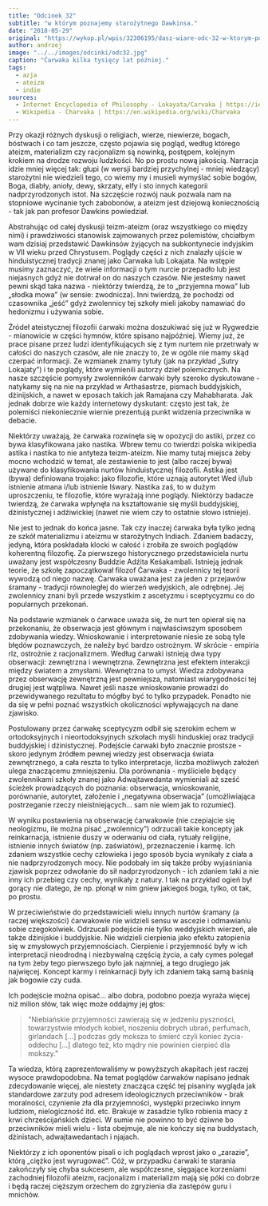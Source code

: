 ```yaml
---
title: "Odcinek 32"
subtitle: "w którym poznajemy starożytnego Dawkinsa."
date: "2018-05-29"
original: "https://wykop.pl/wpis/32306195/dasz-wiare-odc-32-w-ktorym-poznajemy-starozytnego-"
author: andrzej
image: "../../images/odcinki/odc32.jpg"
caption: "Ćarwaka kilka tysięcy lat później."
tags:
  - azja
  - ateizm
  - indie
sources:
  - Internet Encyclopedia of Philosophy - Lokayata/Carvaka | https://iep.utm.edu/indmat/
  - Wikipedia - Charvaka | https://en.wikipedia.org/wiki/Charvaka
---
```


Przy okazji różnych dyskusji o religiach, wierze, niewierze, bogach, bóstwach i co tam jeszcze, często pojawia się pogląd, według którego ateizm, materializm czy racjonalizm są nowinką, postępem, kolejnym krokiem na drodze rozwoju ludzkości. No po prostu nową jakością. Narracja idzie mniej więcej tak: głupi (w wersji bardziej przychylnej - mniej wiedzący) starożytni nie wiedzieli tego, co wiemy my i musieli wymyślać sobie bogów, Boga, diabły, anioły, dewy, skrzaty, elfy i sto innych kategorii nadprzyrodzonych istot. Na szczęście rozwój nauk pozwala nam na stopniowe wycinanie tych zabobonów, a ateizm jest dziejową koniecznością - tak jak pan profesor Dawkins powiedział.

Abstrahując od całej dyskusji teizm-ateizm (oraz wszystkiego co między nimi) i prawdziwości stanowisk zajmowanych przez polemistów, chciałbym wam dzisiaj przedstawić Dawkinsów żyjących na subkontynecie indyjskim w VII wieku przed Chrystusem. Poglądy części z nich znalazły ujście w hinduistycznej tradycji znanej jako Ćarwaka lub Lokajata. Na wstępie musimy zaznaczyć, że wiele informacji o tym nurcie przepadło lub jest niejasnych gdyż nie dotrwał on do naszych czasów. Nie jesteśmy nawet pewni skąd taka nazwa - niektórzy twierdzą, że to „przyjemna mowa” lub „słodka mowa” (w sensie: zwodnicza). Inni twierdzą, że pochodzi od czasownika „jeść” gdyż zwolennicy tej szkoły mieli jakoby namawiać do hedonizmu i używania sobie.

Źródeł ateistycznej filozofii ćarwaki można doszukiwać się już w Rygwedzie - mianowicie w części hymnów, które spisano najpóźniej. Wiemy już, że prace pisane przez ludzi identyfikujących się z tym nurtem nie przetrwały w całości do naszych czasów, ale nie znaczy to, że w ogóle nie mamy skąd czerpać informacji. Ze wzmianek znamy tytuły (jak na przykład „Sutry Lokajaty”) i te poglądy, które wymienili autorzy dzieł polemicznych. Na nasze szczęście pomysły zwolenników ćarwaki były szeroko dyskutowane - natykamy się na nie na przykład w Arthaśastrze, pismach buddyjskich, dżinijskich, a nawet w eposach takich jak Ramajana czy Mahabharata. Jak jednak dobrze wie każdy internetowy dyskutant: często jest tak, że polemiści niekoniecznie wiernie prezentują punkt widzenia przeciwnika w debacie.

Niektórzy uważają, że ćarwaka rozwinęła się w opozycji do astiki, przez co bywa klasyfikowana jako nastika. Wbrew temu co twierdzi polska wikipedia astika i nastika to nie antyteza teizm-ateizm. Nie mamy tutaj miejsca żeby mocno wchodzić w temat, ale zestawienie to jest (albo raczej bywa) używane do klasyfikowania nurtów hinduistycznej filozofii. Astika jest (bywa) definiowana trojako: jako filozofie, które uznają autorytet Wed i/lub istnienie atmana i/lub istnienie Iśwary. Nastika zaś, to w dużym uproszczeniu, te filozofie, które wyrażają inne poglądy. Niektórzy badacze twierdzą, że ćarwaka wpłynęła na kształtowanie się myśli buddyjskiej, dżinistycznej i adźiwickiej (nawet nie wiem czy to ostatnie słowo istnieje).

Nie jest to jednak do końca jasne. Tak czy inaczej ćarwaka była tylko jedną ze szkół materializmu i ateizmu w starożytnych Indiach. Zdaniem badaczy, jedyną, która poskładała klocki w całość i zrobiła ze swoich poglądów koherentną filozofię. Za pierwszego historycznego przedstawiciela nurtu uważany jest współczesny Buddzie Adźita Keśakambali. Istnieją jednak teorie, że szkołę zapoczątkował filozof Ćarwaka - zwolennicy tej teorii wywodzą od niego nazwę. Ćarwaka uważana jest za jeden z przejawów śramany - tradycji równoległej do wierzeń wedyjskich, ale odrębnej. Jej zwolennicy znani byli przede wszystkim z ascetyzmu i sceptycyzmu co do popularnych przekonań.

Na podstawie wzmianek o ćarwace uważa się, że nurt ten opierał się na przekonaniu, że obserwacja jest głównym i najwłaściwszym sposobem zdobywania wiedzy. Wnioskowanie i interpretowanie niesie ze sobą tyle błędów poznawczych, że należy być bardzo ostrożnym. W skrócie - empiria rlz, ostrożnie z racjonalizmem. Według ćarwaki istnieją dwa typy obserwacji: zewnętrzna i wewnętrzna. Zewnętrzna jest efektem interakcji między światem a zmysłami. Wewnętrzna to umysł. Wiedza zdobywana przez obserwację zewnętrzną jest pewniejsza, natomiast wiarygodności tej drugiej jest wątpliwa. Nawet jeśli nasze wnioskowanie prowadzi do przewidywanego rezultatu to mógłby być to tylko przypadek. Ponadto nie da się w pełni poznać wszystkich okoliczności wpływających na dane zjawisko.

Postulowany przez ćarwakę sceptycyzm odbił się szerokim echem w ortodoksyjnych i nieortodoksyjnych szkołach myśli hinduskiej oraz tradycji buddyjskiej i dżinistycznej. Podejście ćarwaki było znacznie prostsze - skoro jedynym źródłem pewnej wiedzy jest obserwacja świata zewnętrznego, a cała reszta to tylko interpretacje, liczba możliwych założeń ulega znaczącemu zmniejszeniu. Dla porównania - myśliciele będący zwolennikami szkoły znanej jako Adwajtawedanta wymieniali aż sześć ścieżek prowadzących do poznania: obserwacja, wnioskowanie, porównanie, autorytet, założenie i „negatywna obserwacja” (umożliwiająca postrzeganie rzeczy nieistniejących... sam nie wiem jak to rozumieć).

W wyniku postawienia na obserwację ćarwakowie (nie czepiajcie się neologizmu, ile można pisać „zwolennicy”) odrzucali takie koncepty jak reinkarnacja, istnienie duszy w oderwaniu od ciała, rytuały religijne, istnienie innych światów (np. zaświatów), przeznaczenie i karmę. Ich zdaniem wszystkie cechy człowieka i jego sposób bycia wynikały z ciała a nie nadprzyrodzonych mocy. Nie podobały im się także próby wyjaśniania zjawisk poprzez odwołanie do sił nadprzyrodzonych - ich zdaniem taki a nie inny ich przebieg czy cechy, wynikały z natury. I tak na przykład ogień był gorący nie dlatego, że np. płonął w nim gniew jakiegoś boga, tylko, ot tak, po prostu.

W przeciwieństwie do przedstawicieli wielu innych nurtów śramany (a raczej większości) ćarwakowie nie widzieli sensu w ascezie i odmawianiu sobie czegokolwiek. Odrzucali podejście nie tylko weddyjskich wierzeń, ale także dżinijskie i buddyjskie. Nie widzieli cierpienia jako efektu zatopienia się w zmysłowych przyjemnościach. Cierpienie i przyjemność były w ich interpretacji nieodrodną i niezbywalną częścią życia, a cały cymes polegał na tym żeby tego pierwszego było jak najmniej, a tego drugiego jak najwięcej. Koncept karmy i reinkarnacji były ich zdaniem taką samą baśnią jak bogowie czy cuda.

Ich podejście można opisać… albo dobra, podobno poezja wyraża więcej niż milion słów, tak więc może oddajmy jej głos:

>"Niebiańskie przyjemności zawierają się w jedzeniu pyszności, towarzystwie młodych kobiet, noszeniu dobrych ubrań, perfumach, girlandach [...] podczas gdy moksza to śmierć czyli koniec życia-oddechu [...] dlatego też, kto mądry nie powinien cierpieć dla mokszy."

Ta wiedza, którą zaprezentowaliśmy w powyższych akapitach jest raczej wysoce prawdopodobna. Na temat poglądów ćarwaków napisano jednak zdecydowanie więcej, ale niestety znacząca część tej pisaniny wygląda jak standardowe zarzuty pod adresem ideologicznych przeciwników - brak moralności, czynienie zła dla przyjemności, występki przeciwko innym ludziom, nielogiczność itd. etc. Brakuje w zasadzie tylko robienia macy z krwi chrześcijańskich dzieci. W sumie nie powinno to być dziwne bo przeciwników mieli wielu - lista obejmuje, ale nie kończy się na buddystach, dżinistach, adwajtawedantach i njajach.

Niektórzy z ich oponentów pisali o ich poglądach wprost jako o „zarazie”, którą „ciężko jest wyrugować”. Cóż, w przypadku ćarwaki te starania zakończyły się chyba sukcesem, ale współczesne, sięgające korzeniami zachodniej filozofii ateizm, racjonalizm i materializm mają się póki co dobrze i będą raczej cięższym orzechem do zgryzienia dla zastępów guru i mnichów.
